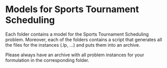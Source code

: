 # Models for Sports Tournament Scheduling

Each folder contains a model for the Sports Tournament Scheduling problem. Moreover, each of the folders contains a script that generates all the files for the instances (.lp, ...) and puts them into an archive.

Please always have an archive with all problem instances for your formulation in the corresponding folder.
